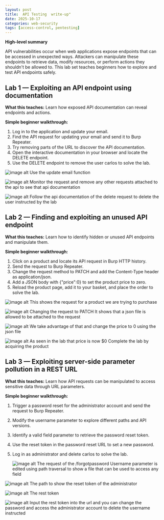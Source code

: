 ```yaml
---
layout: post
title:  API Testing  write-up"
date: 2025-10-17
categories: web-security
tags: [access-control, pentesting]
---
```


**High-level summary**

API vulnerabilities occur when web applications expose endpoints that can be accessed in unexpected ways. Attackers can manipulate these endpoints to retrieve data, modify resources, or perform actions they shouldn't be allowed to. This lab set teaches beginners how to explore and test API endpoints safely.

## Lab 1 — Exploiting an API endpoint using documentation

**What this teaches:**
Learn how exposed API documentation can reveal endpoints and actions.

**Simple beginner walkthrough:**

1. Log in to the application and update your email.
2. Find the API request for updating your email and send it to Burp Repeater.
3. Try removing parts of the URL to discover the API documentation.
4. Open the interactive documentation in your browser and locate the DELETE endpoint.
5. Use the DELETE endpoint to remove the user carlos to solve the lab.

![image alt](https://github.com/Lispectree/web-sec/blob/fdc933f392dc0420334bc9d4d90a285834a0c7f0/labs/sql-injection/ap1%20lab%201%20photo%201.jpg)
Use the update email function


![image alt](https://github.com/Lispectree/web-sec/blob/991c4f87d38fb8320859f3b41f73576fa9f28f4c/labs/sql-injection/ap1%20lab%201%20photo%202.jpg)
Monitor the request and remove any other requests attached to the api to see that api documentation


![image alt](https://github.com/Lispectree/web-sec/blob/1ba09517426ff2bdbf09ccd898943e15d6a1e59f/labs/sql-injection/ap1%20lab%201%20photo%203.jpg)
Follow the api documentation of the delete request to delete the user instructed by the lab


## Lab 2 — Finding and exploiting an unused API endpoint

**What this teaches:**
Learn how to identify hidden or unused API endpoints and manipulate them.

**Simple beginner walkthrough:**

1. Click on a product and locate its API request in Burp HTTP history.
2. Send the request to Burp Repeater.
3. Change the request method to PATCH and add the Content-Type header as application/json.
4. Add a JSON body with {"price":0} to set the product price to zero.
5. Reload the product page, add it to your basket, and place the order to solve the lab.

![image alt](https://github.com/Lispectree/web-sec/blob/3527c4489eea9b2541e653e3438da9e795c156f2/web-security-labs/labs/api-testing/ap1%20lab%202%20photo%201.jpg)
This shows the request for a product we are trying to purchase

![image alt](https://github.com/Lispectree/web-sec/blob/2081cb9a020ace5f2b2e95710bdc4d94089ca81c/web-security-labs/labs/api-testing/ap1%20lab%202%20photo%202.jpg)
Changing the request to PATCH 
It shows that a json file is allowed to be attached to the request

![image alt](https://github.com/Lispectree/web-sec/blob/f81559f6bc0304d1973e3abe59dc78bd9833f743/web-security-labs/labs/api-testing/ap1%20lab%202%20photo%203.jpg)
We take advantage of that and change the price to 0 using the json file

![image alt](https://github.com/Lispectree/web-sec/blob/e7abc8c1d40ccf7d3bc963ce059ee05ddac4c6fb/web-security-labs/labs/api-testing/ap1%20lab%202%20photo%204.jpg)
As seen in the lab that price is now 
$0
Complete the lab by acquiring the product


## Lab 3 — Exploiting server-side parameter pollution in a REST URL

**What this teaches:**
Learn how API requests can be manipulated to access sensitive data through URL parameters.

**Simple beginner walkthrough:**

1. Trigger a password reset for the administrator account and send the request to Burp Repeater.
2. Modify the username parameter to explore different paths and API versions.
3. Identify a valid field parameter to retrieve the password reset token.
4. Use the reset token in the password reset URL to set a new password.
5. Log in as administrator and delete carlos to solve the lab.

   ![image alt](https://github.com/Lispectree/web-sec/blob/31ea123a8dc3d65bf55a18f0f6ffc35f1ebbead5/web-security-labs/labs/api-testing/ap1%20lab%203%20%20photo%201.jpg)
   The request of the /forgotpassword
Username parameter is edited using path traversal to show a file that can be used to access any field

 ![image alt](https://github.com/Lispectree/web-sec/blob/7c3bc2365bc5eab8c99bd96e7b8cba396b9c70fa/web-security-labs/labs/api-testing/ap1%20lab%203%20%20photo%202.jpg)
 The path to show the reset token of the administrator

  ![image alt](https://github.com/Lispectree/web-sec/blob/12abfa48df8084e7fe0443f51f29407ca91cd130/web-security-labs/labs/api-testing/ap1%20lab%203%20%20photo%203.jpg)
  The rest token

 ![image alt](https://github.com/Lispectree/web-sec/blob/24ba949ed3ef21bd0117ed3a20423a1aec09cc9b/web-security-labs/labs/api-testing/ap1%20lab%203%20%20photo%204.jpg)
 Input the rest token into the url and you can change the password and access the administrator account to delete the username instructed
  

 

